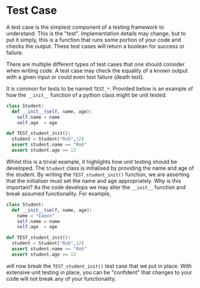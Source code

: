 # Test Case 

A test case is the simplest component of a testing framework to understand. This is the "test". Implementation details may change, but to put it simply, this is a function that runs some portion of your code and checks the output. These test cases will return a boolean for success or failure. 

There are multiple different types of test cases that one should consider when writing code. A test case may check the equality of a known output with a given input or could even test failure (death test).

It is common for tests to be named  `TEST_*`. Provided below is an example of how the `__init__` function of a python class might be unit tested.  

```python
class Student:
  def __init__(self, name, age):
    self.name = name
    self.age  = age

def TEST_student_init():
  student = Student("Rob",12)
  assert student.name == "Rob"
  assert student.age == 12
```

<!-- ```C++
#ifndef STUDENT_H
#define STUDENT_H
#include <string>
class Student {
  private:
  protected:
  public: 
  std::string name_;
  double age_;
  Student(const std::string & name, const double & age);
};
#endif
```

```C++
#include "Student.h"
Student::Student(const std::string & name, const double & age):name_(name),age_(age){};
```
``` C++
#include <gtest>
``` -->

Whilst this is a trivial example, it highlights how unit testing should be developed. The `Student` class is initialised by providing the name and age of the student. By writing the `TEST_student_init()` function, we are asserting that the initialiser must set the name and age appropriately. Why is this important? As the code develops we may alter the `__init__` function and break assumed functionality. For example, 

```python
class Student:
  def __init__(self, name, age):
    name = "Eamon"
    self.name = name
    self.age  = age

def TEST_student_init():
  student = Student("Rob",12)
  assert student.name == "Rob"
  assert student.age == 12
```

will now break the `TEST_student_init()` test case that we put in place. With extensive unit testing in place, you can be "confident" that changes to your code will not break any of your functionality. 